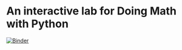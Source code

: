 # An interactive lab for Doing Math with Python

[![Binder](https://mybinder.org/badge.svg)](https://mybinder.org/v2/gh/Infining/doing-math-with-python/master?urlpath=lab)
